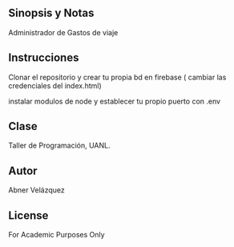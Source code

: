 
## Sinopsis y Notas

Administrador de Gastos de viaje

## Instrucciones

Clonar el repositorio y crear tu propia bd en firebase ( cambiar las credenciales del index.html)

instalar modulos de node y establecer tu propio puerto con .env 

## Clase

Taller de Programación, UANL.

## Autor

Abner Velázquez

## License
For Academic Purposes Only

